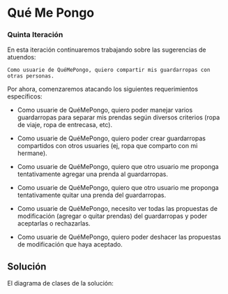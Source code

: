 # Qué Me Pongo

### Quinta Iteración

En esta iteración continuaremos trabajando sobre las sugerencias de atuendos:
~~~
Como usuarie de QuéMePongo, quiero compartir mis guardarropas con otras personas.
~~~

Por ahora, comenzaremos atacando los siguientes requerimientos específicos:

- Como usuarie de QuéMePongo, quiero poder manejar varios guardarropas para separar mis prendas según diversos criterios (ropa de viaje, ropa de entrecasa, etc). 

- Como usuarie de QuéMePongo, quiero poder crear guardarropas compartidos con otros usuaries (ej, ropa que comparto con mi hermane). 

- Como usuarie de QuéMePongo, quiero que otro usuario me proponga tentativamente agregar una prenda al guardarropas.

- Como usuarie de QuéMePongo, quiero que otro usuario me proponga tentativamente quitar una prenda del guardarropas.

- Como usuarie de QuéMePongo, necesito ver todas las propuestas de modificación (agregar o quitar prendas) del guardarropas y poder aceptarlas o rechazarlas.

- Como usuarie de QuéMePongo, quiero poder deshacer las propuestas de modificación que haya aceptado.

## Solución

El diagrama de clases de la solución:
